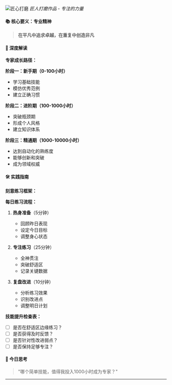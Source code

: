 ![匠心打磨](https://images.pexels.com/photos/5089175/pexels-photo-5089175.jpeg)
*匠人打磨作品 - 专注的力量*

#### 📚 核心要义：专业精神
> **在平凡中追求卓越，在重复中创造非凡**

#### 🎯 深度解读
**专家成长路径：**

**阶段一：新手期（0-100小时）**
- 学习基础技能
- 模仿优秀范例
- 建立正确习惯

**阶段二：进阶期（100-1000小时）**
- 突破瓶颈期
- 形成个人风格
- 建立知识体系

**阶段三：精通期（1000-10000小时）**
- 达到自动化的熟练度
- 能够创新和突破
- 成为领域权威

#### 🛠️ 实践指南
**刻意练习框架：**

**每日练习流程：**
1. **热身准备**（5分钟）
   - 回顾昨日表现
   - 设定今日目标
   - 调整身心状态

2. **专注练习**（25分钟）
   - 全神贯注
   - 突破舒适区
   - 记录关键数据

3. **复盘改进**（10分钟）
   - 分析练习效果
   - 识别改进点
   - 调整明日计划

**技能提升检查表：**
- [ ] 是否在舒适区边缘练习？
- [ ] 是否获得及时反馈？
- [ ] 是否针对性改进弱点？
- [ ] 是否保持足够专注？

#### 🌈 今日思考
> "哪个简单技能，值得我投入1000小时成为专家？"

---